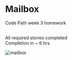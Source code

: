 # Mailbox
Code Path week 3 homework


<br>
All required stories completed
<br>
Completion in ~ 6 hrs.
<br>

![mailbox](https://cloud.githubusercontent.com/assets/6571805/6315906/368f8184-b9c6-11e4-9cf4-e58a6b23af9b.gif)
